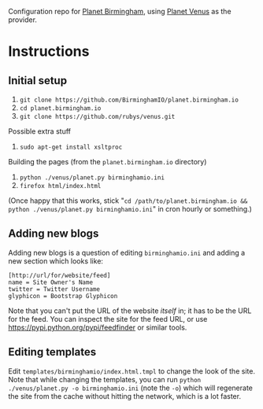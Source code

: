 Configuration repo for [Planet Birmingham](http://planet.birmingham.io), using [Planet Venus](http://intertwingly.net/code/venus/) as the provider.

# Instructions

## Initial setup

1. `git clone https://github.com/BirminghamIO/planet.birmingham.io`
2. `cd planet.birmingham.io`
3. `git clone https://github.com/rubys/venus.git`

Possible extra stuff

1. `sudo apt-get install xsltproc`

Building the pages (from the `planet.birmingham.io` directory)

1. `python ./venus/planet.py birminghamio.ini`
2. `firefox html/index.html`

(Once happy that this works, stick "`cd /path/to/planet.birmingham.io && python ./venus/planet.py birminghamio.ini`" in cron hourly or something.)

## Adding new blogs

Adding new blogs is a question of editing `birminghamio.ini` and adding a new section which looks like:

    [http://url/for/website/feed]
    name = Site Owner's Name
    twitter = Twitter Username
    glyphicon = Bootstrap Glyphicon

Note that you can't put the URL of the website *itself* in; it has to be the URL for the feed. You can inspect the site for the feed URL, or use https://pypi.python.org/pypi/feedfinder or similar tools.

## Editing templates

Edit `templates/birminghamio/index.html.tmpl` to change the look of the site. Note that while changing the templates, you can run `python ./venus/planet.py -o birminghamio.ini` (note the `-o`) which will regenerate the site from the cache without hitting the network, which is a lot faster.
